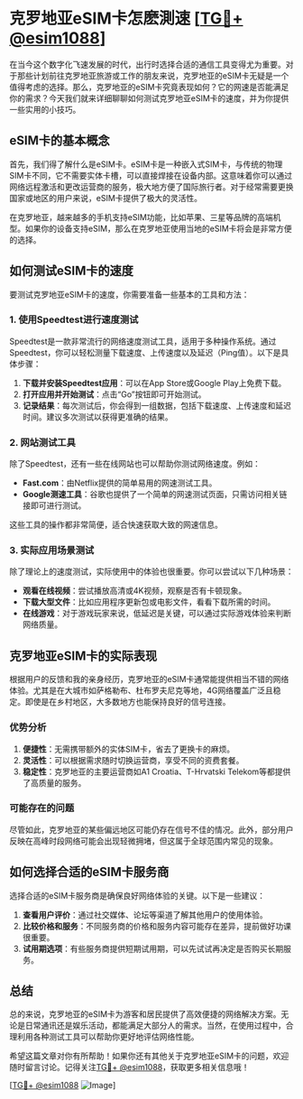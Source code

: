 # 克罗地亚eSIM卡怎麽測速 [[TG💪+ @esim1088](https://t.me/s/esim1088)]

在当今这个数字化飞速发展的时代，出行时选择合适的通信工具变得尤为重要。对于那些计划前往克罗地亚旅游或工作的朋友来说，克罗地亚的eSIM卡无疑是一个值得考虑的选择。那么，克罗地亚的eSIM卡究竟表现如何？它的网速是否能满足你的需求？今天我们就来详细聊聊如何测试克罗地亚eSIM卡的速度，并为你提供一些实用的小技巧。

## eSIM卡的基本概念

首先，我们得了解什么是eSIM卡。eSIM卡是一种嵌入式SIM卡，与传统的物理SIM卡不同，它不需要实体卡槽，可以直接焊接在设备内部。这意味着你可以通过网络远程激活和更改运营商的服务，极大地方便了国际旅行者。对于经常需要更换国家或地区的用户来说，eSIM卡提供了极大的灵活性。

在克罗地亚，越来越多的手机支持eSIM功能，比如苹果、三星等品牌的高端机型。如果你的设备支持eSIM，那么在克罗地亚使用当地的eSIM卡将会是非常方便的选择。

## 如何测试eSIM卡的速度

要测试克罗地亚eSIM卡的速度，你需要准备一些基本的工具和方法：

### 1. 使用Speedtest进行速度测试

Speedtest是一款非常流行的网络速度测试工具，适用于多种操作系统。通过Speedtest，你可以轻松测量下载速度、上传速度以及延迟（Ping值）。以下是具体步骤：

1. **下载并安装Speedtest应用**：可以在App Store或Google Play上免费下载。
2. **打开应用并开始测试**：点击“Go”按钮即可开始测试。
3. **记录结果**：每次测试后，你会得到一组数据，包括下载速度、上传速度和延迟时间。建议多次测试以获得更准确的结果。

### 2. 网站测试工具

除了Speedtest，还有一些在线网站也可以帮助你测试网络速度。例如：

- **Fast.com**：由Netflix提供的简单易用的网速测试工具。
- **Google测速工具**：谷歌也提供了一个简单的网速测试页面，只需访问相关链接即可进行测试。

这些工具的操作都非常简便，适合快速获取大致的网速信息。

### 3. 实际应用场景测试

除了理论上的速度测试，实际使用中的体验也很重要。你可以尝试以下几种场景：

- **观看在线视频**：尝试播放高清或4K视频，观察是否有卡顿现象。
- **下载大型文件**：比如应用程序更新包或电影文件，看看下载所需的时间。
- **在线游戏**：对于游戏玩家来说，低延迟是关键，可以通过实际游戏体验来判断网络质量。

## 克罗地亚eSIM卡的实际表现

根据用户的反馈和我的亲身经历，克罗地亚的eSIM卡通常能提供相当不错的网络体验。尤其是在大城市如萨格勒布、杜布罗夫尼克等地，4G网络覆盖广泛且稳定。即使是在乡村地区，大多数地方也能保持良好的信号连接。

### 优势分析

1. **便捷性**：无需携带额外的实体SIM卡，省去了更换卡的麻烦。
2. **灵活性**：可以根据需求随时切换运营商，享受不同的资费套餐。
3. **稳定性**：克罗地亚的主要运营商如A1 Croatia、T-Hrvatski Telekom等都提供了高质量的服务。

### 可能存在的问题

尽管如此，克罗地亚的某些偏远地区可能仍存在信号不佳的情况。此外，部分用户反映在高峰时段网络可能会出现轻微拥堵，但这属于全球范围内常见的现象。

## 如何选择合适的eSIM卡服务商

选择合适的eSIM卡服务商是确保良好网络体验的关键。以下是一些建议：

1. **查看用户评价**：通过社交媒体、论坛等渠道了解其他用户的使用体验。
2. **比较价格和服务**：不同服务商的价格和服务内容可能存在差异，提前做好功课很重要。
3. **试用期选项**：有些服务商提供短期试用期，可以先试试再决定是否购买长期服务。

## 总结

总的来说，克罗地亚的eSIM卡为游客和居民提供了高效便捷的网络解决方案。无论是日常通讯还是娱乐活动，都能满足大部分人的需求。当然，在使用过程中，合理利用各种测试工具可以帮助你更好地评估网络性能。

希望这篇文章对你有所帮助！如果你还有其他关于克罗地亚eSIM卡的问题，欢迎随时留言讨论。记得关注[TG💪+ @esim1088](https://t.me/s/esim1088)，获取更多相关信息哦！

[[TG💪+ @esim1088](https://t.me/s/esim1088) ![Image](https://i.postimg.cc/4NQfJmqS/Snipaste-2025-05-13-00-14-12.png)]